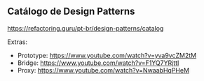 ## Catálogo de Design Patterns
https://refactoring.guru/pt-br/design-patterns/catalog

Extras:
 - Prototype: https://www.youtube.com/watch?v=yva9vcZM2tM
 - Bridge: https://www.youtube.com/watch?v=F1YQ7YRjttI
 - Proxy: https://www.youtube.com/watch?v=NwaabHqPHeM

